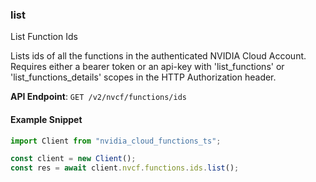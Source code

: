 
### list <a name="list"></a>
List Function Ids

Lists ids of all the functions in the authenticated NVIDIA Cloud Account.  Requires either a bearer token or an api-key with 'list_functions' or  'list_functions_details' scopes in the HTTP Authorization header. 

**API Endpoint**: `GET /v2/nvcf/functions/ids`

#### Example Snippet

```typescript
import Client from "nvidia_cloud_functions_ts";

const client = new Client();
const res = await client.nvcf.functions.ids.list();
```
